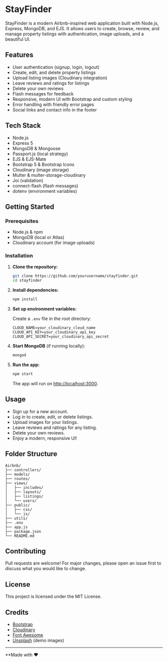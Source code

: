 # StayFinder

StayFinder is a modern Airbnb-inspired web application built with Node.js, Express, MongoDB, and EJS. It allows users to create, browse, review, and manage property listings with authentication, image uploads, and a beautiful UI.

## Features

- User authentication (signup, login, logout)
- Create, edit, and delete property listings
- Upload listing images (Cloudinary integration)
- Leave reviews and ratings for listings
- Delete your own reviews
- Flash messages for feedback
- Responsive, modern UI with Bootstrap and custom styling
- Error handling with friendly error pages
- Social links and contact info in the footer

## Tech Stack

- Node.js
- Express 5
- MongoDB & Mongoose
- Passport.js (local strategy)
- EJS & EJS-Mate
- Bootstrap 5 & Bootstrap Icons
- Cloudinary (image storage)
- Multer & multer-storage-cloudinary
- Joi (validation)
- connect-flash (flash messages)
- dotenv (environment variables)

## Getting Started

### Prerequisites

- Node.js & npm
- MongoDB (local or Atlas)
- Cloudinary account (for image uploads)

### Installation

1. **Clone the repository:**
   ```sh
   git clone https://github.com/yourusername/stayfinder.git
   cd stayfinder
   ```

2. **Install dependencies:**
   ```sh
   npm install
   ```

3. **Set up environment variables:**

   Create a `.env` file in the root directory:
   ```
   CLOUD_NAME=your_cloudinary_cloud_name
   CLOUD_API_KEY=your_cloudinary_api_key
   CLOUD_API_SECRET=your_cloudinary_api_secret
   ```

4. **Start MongoDB** (if running locally):
   ```sh
   mongod
   ```

5. **Run the app:**
   ```sh
   npm start
   ```
   The app will run on [http://localhost:3000](http://localhost:3000).

## Usage

- Sign up for a new account.
- Log in to create, edit, or delete listings.
- Upload images for your listings.
- Leave reviews and ratings for any listing.
- Delete your own reviews.
- Enjoy a modern, responsive UI!

## Folder Structure

```
Airbnb/
├── controllers/
├── models/
├── routes/
├── views/
│   ├── includes/
│   ├── layouts/
│   ├── listings/
│   └── users/
├── public/
│   ├── css/
│   └── js/
├── utils/
├── .env
├── app.js
├── package.json
└── README.md
```

## Contributing

Pull requests are welcome! For major changes, please open an issue first to discuss what you would like to change.

## License

This project is licensed under the MIT License.

## Credits

- [Bootstrap](https://getbootstrap.com/)
- [Cloudinary](https://cloudinary.com/)
- [Font Awesome](https://fontawesome.com/)
- [Unsplash](https://unsplash.com/) (demo images)

---
**Made with ❤️
